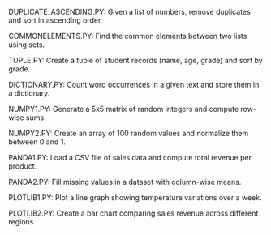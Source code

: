 DUPLICATE_ASCENDING.PY: Given a list of numbers, remove duplicates and sort in ascending order.

COMMONELEMENTS.PY: Find the common elements between two lists using sets.

TUPLE.PY: Create a tuple of student records (name, age, grade) and sort by grade.

DICTIONARY.PY: Count word occurrences in a given text and store them in a dictionary.

NUMPY1.PY: Generate a 5x5 matrix of random integers and compute row-wise sums.

NUMPY2.PY: Create an array of 100 random values and normalize them between 0 and 1.

PANDA1.PY: Load a CSV file of sales data and compute total revenue per product.

PANDA2.PY: Fill missing values in a dataset with column-wise means.

PLOTLIB1.PY: Plot a line graph showing temperature variations over a week.

PLOTLIB2.PY: Create a bar chart comparing sales revenue across different regions.
